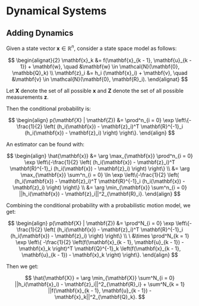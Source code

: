 # Dynamical Systems

## Adding Dynamics

Given a state vector $\mathbf{x} \in \mathbb{R}^n$, consider a state space model as follows:

$$
\begin{alignat}{2}
\mathbf{x}_k &= f(\mathbf{x}_{k - 1}, \mathbf{u}_{k - 1}) + \mathbf{w}, \quad &\mathbf{w} \in \mathcal{N}(\mathbf{0}, \mathbb{Q}_k) \\
\mathbf{z}_i &= h_i (\mathbf{x}_i) + \mathbf{v}, \quad &\mathbf{v} \in \mathcal{N}(\mathbf{0}, \mathbf{R}_i).
\end{alignat}
$$

Let $\mathbf{X}$ denote the set of all possible $\mathbf{x}$ and $\mathbf{Z}$ denote the set of all possible measurements $\mathbf{z}$.

Then the conditional probability is:

$$
\begin{align}
p(\mathbf{X} | \mathbf{Z}) &=
\prod^n_{i = 0} \exp \left\{-\frac{1}{2} \left( (h_i(\mathbf{x}) - \mathbf{z}_i)^T \mathbf{R}^{-1}_i (h_i(\mathbf{x}) - \mathbf{z}_i) \right) \right\}.
\end{align}
$$

An estimator can be found with:

$$
\begin{align}
\hat{\mathbf{x}} &= \arg \max_{\mathbf{x}} \prod^n_{i = 0} \exp \left\{-\frac{1}{2} \left( (h_i(\mathbf{x}) - \mathbf{z}_i)^T \mathbf{R}^{-1}_i (h_i(\mathbf{x}) - \mathbf{z}_i) \right) \right\} \\
&= \arg \max_{\mathbf{x}} \sum^n_{i = 0} \ln \exp \left\{-\frac{1}{2} \left( (h_i(\mathbf{x}) - \mathbf{z}_i)^T \mathbf{R}^{-1}_i (h_i(\mathbf{x}) - \mathbf{z}_i) \right) \right\} \\
&= \arg \min_{\mathbf{x}} \sum^n_{i = 0} ||h_i(\mathbf{x}) - \mathbf{z}_i||^2_{\mathbf{R}_i}.
\end{align}
$$

Combining the conditional probability with a probabilistic motion model, we get:

$$
\begin{align}
p(\mathbf{X} | \mathbf{Z}) &=
\prod^N_{i = 0} \exp \left\{-\frac{1}{2} \left( (h_i(\mathbf{x}) - \mathbf{z}_i)^T \mathbf{R}^{-1}_i (h_i(\mathbf{x}) - \mathbf{z}_i) \right) \right\} \\
\ &\times
\prod^N_{k = 1} \exp \left\{ -\frac{1}{2} \left(f(\mathbf{x}_{k - 1}, \mathbf{u}_{k - 1}) - \mathbf{x}_k \right)^T \mathbf{Q}^{-1}_k \left(f(\mathbf{x}_{k - 1}, \mathbf{u}_{k - 1}) - \mathbf{x}_k \right) \right\}.
\end{align}
$$

Then we get:

$$
\hat{\mathbf{X}} = \arg \min_{\mathbf{X}} 
\sum^N_{i = 0} ||h_i(\mathbf{x}_i) - \mathbf{z}_i||^2_{\mathbf{R}_i} + 
\sum^N_{k = 1} ||f(\mathbf{x}_{k - 1}, \mathbf{u}_{k - 1}) - \mathbf{x}_k||^2_{\mathbf{Q}_k}.
$$
